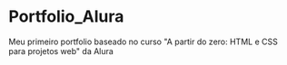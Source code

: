 # Portfolio_Alura
Meu primeiro portfolio baseado no curso "A partir do zero: HTML e CSS para projetos web" da Alura

